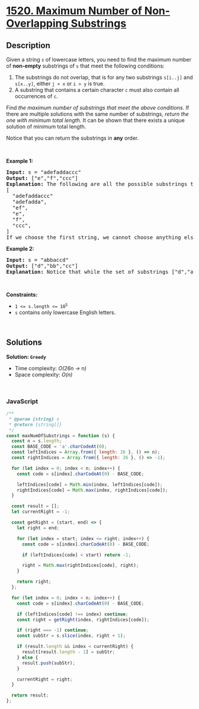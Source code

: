 # [1520. Maximum Number of Non-Overlapping Substrings](https://leetcode.com/problems/maximum-number-of-non-overlapping-substrings)

## Description

<div class="elfjS" data-track-load="description_content"><p>Given a string <code>s</code> of lowercase letters, you need to find the maximum number of <strong>non-empty</strong> substrings of <code>s</code> that meet the following conditions:</p>

<ol>
	<li>The substrings do not overlap, that is for any two substrings <code>s[i..j]</code> and <code>s[x..y]</code>, either <code>j &lt; x</code> or <code>i &gt; y</code> is true.</li>
	<li>A substring that contains a certain character <code>c</code> must also contain all occurrences of <code>c</code>.</li>
</ol>

<p>Find <em>the maximum number of substrings that meet the above conditions</em>. If there are multiple solutions with the same number of substrings, <em>return the one with minimum total length. </em>It can be shown that there exists a unique solution of minimum total length.</p>

<p>Notice that you can return the substrings in <strong>any</strong> order.</p>

<p>&nbsp;</p>
<p><strong class="example">Example 1:</strong></p>

<pre><strong>Input:</strong> s = "adefaddaccc"
<strong>Output:</strong> ["e","f","ccc"]
<b>Explanation:</b>&nbsp;The following are all the possible substrings that meet the conditions:
[
&nbsp; "adefaddaccc"
&nbsp; "adefadda",
&nbsp; "ef",
&nbsp; "e",
  "f",
&nbsp; "ccc",
]
If we choose the first string, we cannot choose anything else and we'd get only 1. If we choose "adefadda", we are left with "ccc" which is the only one that doesn't overlap, thus obtaining 2 substrings. Notice also, that it's not optimal to choose "ef" since it can be split into two. Therefore, the optimal way is to choose ["e","f","ccc"] which gives us 3 substrings. No other solution of the same number of substrings exist.
</pre>

<p><strong class="example">Example 2:</strong></p>

<pre><strong>Input:</strong> s = "abbaccd"
<strong>Output:</strong> ["d","bb","cc"]
<b>Explanation: </b>Notice that while the set of substrings ["d","abba","cc"] also has length 3, it's considered incorrect since it has larger total length.
</pre>

<p>&nbsp;</p>
<p><strong>Constraints:</strong></p>

<ul>
	<li><code>1 &lt;= s.length &lt;= 10<sup>5</sup></code></li>
	<li><code>s</code> contains only lowercase English letters.</li>
</ul>
</div>

<p>&nbsp;</p>

## Solutions

**Solution: `Greedy`**

- Time complexity: <em>O(26n -> n)</em>
- Space complexity: <em>O(n)</em>

<p>&nbsp;</p>

### **JavaScript**

```js
/**
 * @param {string} s
 * @return {string[]}
 */
const maxNumOfSubstrings = function (s) {
  const n = s.length;
  const BASE_CODE = 'a'.charCodeAt(0);
  const leftIndices = Array.from({ length: 26 }, () => n);
  const rightIndices = Array.from({ length: 26 }, () => -1);

  for (let index = 0; index < n; index++) {
    const code = s[index].charCodeAt(0) - BASE_CODE;

    leftIndices[code] = Math.min(index, leftIndices[code]);
    rightIndices[code] = Math.max(index, rightIndices[code]);
  }

  const result = [];
  let currentRight = -1;

  const getRight = (start, end) => {
    let right = end;

    for (let index = start; index <= right; index++) {
      const code = s[index].charCodeAt(0) - BASE_CODE;

      if (leftIndices[code] < start) return -1;

      right = Math.max(rightIndices[code], right);
    }

    return right;
  };

  for (let index = 0; index < n; index++) {
    const code = s[index].charCodeAt(0) - BASE_CODE;

    if (leftIndices[code] !== index) continue;
    const right = getRight(index, rightIndices[code]);

    if (right === -1) continue;
    const subStr = s.slice(index, right + 1);

    if (result.length && index < currentRight) {
      result[result.length - 1] = subStr;
    } else {
      result.push(subStr);
    }

    currentRight = right;
  }

  return result;
};
```
